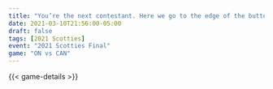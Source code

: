 ```yaml
---
title: "You’re the next contestant. Here we go to the edge of the button!"
date: 2021-03-10T21:56:00-05:00
draft: false
tags: [2021 Scotties]
event: "2021 Scotties Final"
game: "ON vs CAN"
---
```

{{< game-details >}}
<!--more--> 